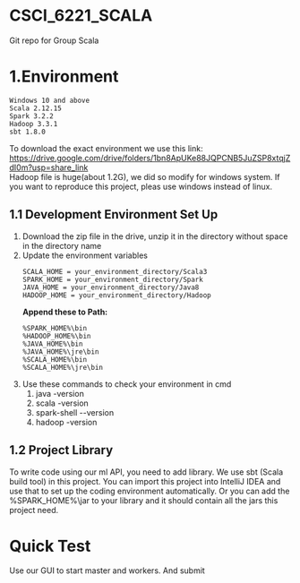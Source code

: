 # CSCI_6221_SCALA
Git repo for Group Scala  
# 1.Environment      
    Windows 10 and above
    Scala 2.12.15  
    Spark 3.2.2  
    Hadoop 3.3.1
    sbt 1.8.0
To download the exact environment we use this link:  
https://drive.google.com/drive/folders/1bn8ApUKe88JQPCNB5JuZSP8xtqjZdI0m?usp=share_link  
Hadoop file is huge(about 1.2G), we did so modify for windows system. If you want to reproduce this project, pleas use windows instead of linux.
## 1.1 Development Environment Set Up
1. Download the zip file in the drive, unzip it in the directory without space in the directory name
2. Update the environment variables
    ```
    SCALA_HOME = your_environment_directory/Scala3  
    SPARK_HOME = your_environment_directory/Spark  
    JAVA_HOME = your_environment_directory/Java8  
    HADOOP_HOME = your_environment_directory/Hadoop
    ```
    **Append these to Path:**   
    ```
    %SPARK_HOME%\bin
    %HADOOP_HOME%\bin
    %JAVA_HOME%\bin
    %JAVA_HOME%\jre\bin
    %SCALA_HOME%\bin
    %SCALA_HOME%\jre\bin
    ```
1. Use these commands to check your environment in cmd  
    1. java -version  
    2. scala -version  
    3. spark-shell --version 
    4. hadoop -version
    
## 1.2 Project Library 
To write code using our ml API, you need to add library. We use sbt (Scala build tool) in this project.
You can import this project into IntelliJ IDEA and use that to set up the coding environment automatically.
Or you can add the %SPARK_HOME%\jar to your library and it should contain all the jars this project need.

# Quick Test
Use our GUI to start master and workers. And submit


